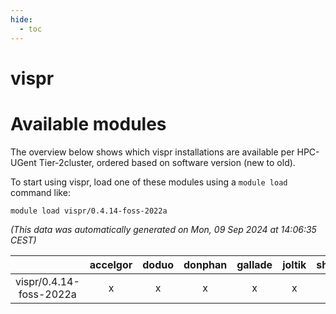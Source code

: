 ```yaml
---
hide:
  - toc
---
```


vispr
=====

# Available modules


The overview below shows which vispr installations are available per HPC-UGent Tier-2cluster, ordered based on software version (new to old).

To start using vispr, load one of these modules using a `module load` command like:

```shell
module load vispr/0.4.14-foss-2022a
```

*(This data was automatically generated on Mon, 09 Sep 2024 at 14:06:35 CEST)*  

| |accelgor|doduo|donphan|gallade|joltik|shinx|skitty|
| :---: | :---: | :---: | :---: | :---: | :---: | :---: | :---: |
|vispr/0.4.14-foss-2022a|x|x|x|x|x|-|x|
